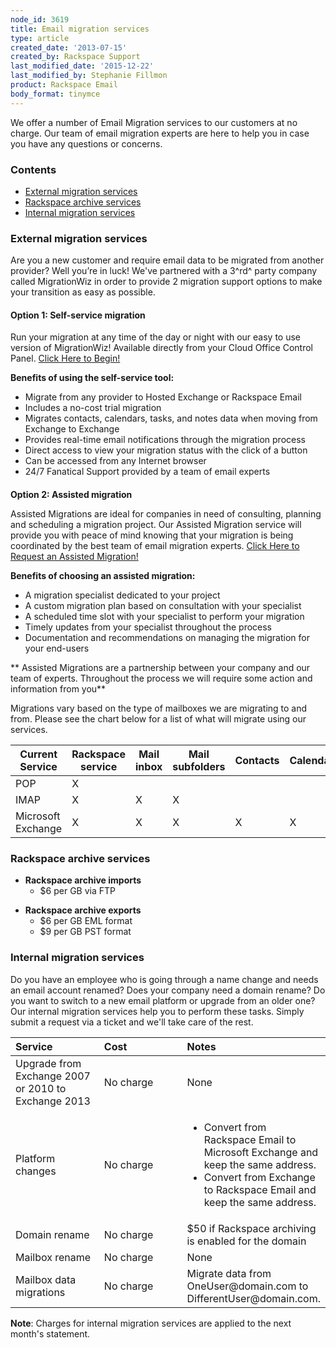 ```yaml
---
node_id: 3619
title: Email migration services
type: article
created_date: '2013-07-15'
created_by: Rackspace Support
last_modified_date: '2015-12-22'
last_modified_by: Stephanie Fillmon
product: Rackspace Email
body_format: tinymce
---
```


We offer a number of Email Migration services to our customers at no
charge. Our team of email migration experts are here to help you in case
you have any questions or concerns.

### **Contents**

-   [External migration services](#Externalmigrations)
-   [Rackspace archive services](#Rackspacearchives)
-   [Internal migration services](#Internalmirgrations)

### **<a href="" id="Externalmigrations"></a>External migration services**

Are you a new customer and require email data to be migrated from
another provider? Well you&rsquo;re in luck! We've partnered with a 3^rd^
party company called MigrationWiz in order to provide 2 migration
support options to make your transition as easy as possible.

#### **Option 1: Self-service migration**

Run your migration at any time of the day or night with our easy to use
version of MigrationWiz! Available directly from your Cloud Office
Control Panel. [Click Here to
Begin!](https://cp.rackspace.com/Domains/Tools/Migrations)

**Benefits of using the self-service tool:**

-   Migrate from any provider to Hosted Exchange or Rackspace Email
-   Includes a no-cost trial migration
-   Migrates contacts, calendars, tasks, and notes data when moving from
    Exchange to Exchange
-   Provides real-time email notifications through the migration process
-   Direct access to view your migration status with the click of a
    button
-   Can be accessed from any Internet browser
-   24/7 Fanatical Support provided by a team of email experts

####
**Option 2: Assisted migration**

Assisted Migrations are ideal for companies in need of consulting,
planning and scheduling a migration project. Our Assisted Migration
service will provide you with peace of mind knowing that your migration
is being coordinated by the best team of email migration experts. [Click
Here to Request an Assisted
Migration!](https://cp.rackspace.com/Domains/Tools/Migrations/Assisted)

**Benefits of choosing an assisted migration:**

-   A migration specialist dedicated to your project
-   A custom migration plan based on consultation with your specialist
-   A scheduled time slot with your specialist to perform your migration
-   Timely updates from your specialist throughout the process
-   Documentation and recommendations on managing the migration for your
    end-users

\*\* Assisted Migrations are a partnership between your company and our
team of experts. Throughout the process we will require some action and
information from you\*\*

Migrations vary based on the type of mailboxes we are migrating to and
from. Please see the chart below for a list of what will migrate using
our services.

| Current Service    | Rackspace service | Mail inbox | Mail subfolders | Contacts | Calendar | Tasks | Notes |
|--------------------|-------------------|------------|-----------------|----------|----------|-------|-------|
| POP                | X                 |            |                 |          |          |       |       |
| IMAP               | X                 | X          | X               |          |          |       |       |
| Microsoft Exchange | X                 | X          | X               | X        | X        | X     | X     |





### **<a href="" id="Rackspacearchives"></a>Rackspace archive services**

-   **Rackspace archive imports**
    -   \$6 per GB via FTP

<!-- -->

-   **Rackspace archive exports**
    -   \$6 per GB EML format
    -   \$9 per GB PST format

### **<a href="" id="Internalmirgrations"></a>Internal migration services**

Do you have an employee who is going through a name change and needs an
email account renamed? Does your company need a domain rename? Do you
want to switch to a new email platform or upgrade from an older one? Our
internal migration services help you to perform these tasks. Simply
submit a request via a ticket and we'll take care of the rest.

<table>
<colgroup>
<col width="33%" />
<col width="33%" />
<col width="33%" />
</colgroup>
<thead>
<tr class="header">
<th align="left">Service</th>
<th align="left">Cost</th>
<th align="left">Notes</th>
</tr>
</thead>
<tbody>
<tr class="odd">
<td align="left">Upgrade from Exchange 2007 or 2010 to Exchange 2013</td>
<td align="left">No charge</td>
<td align="left">None</td>
</tr>
<tr class="even">
<td align="left">Platform changes</td>
<td align="left">No charge</td>
<td align="left"><ul>
<li>Convert from Rackspace Email to Microsoft Exchange and keep the same address.</li>
<li>Convert from Exchange to Rackspace Email and keep the same address.</li>
</ul></td>
</tr>
<tr class="odd">
<td align="left">Domain rename</td>
<td align="left">No charge</td>
<td align="left">$50 if Rackspace archiving is enabled for the domain</td>
</tr>
<tr class="even">
<td align="left">Mailbox rename</td>
<td align="left">No charge</td>
<td align="left">None</td>
</tr>
<tr class="odd">
<td align="left">Mailbox data migrations</td>
<td align="left">No charge</td>
<td align="left">Migrate data from OneUser@domain.com to DifferentUser@domain.com.</td>
</tr>
</tbody>
</table>

**Note**: Charges for internal migration services are applied to the
next month's statement.

